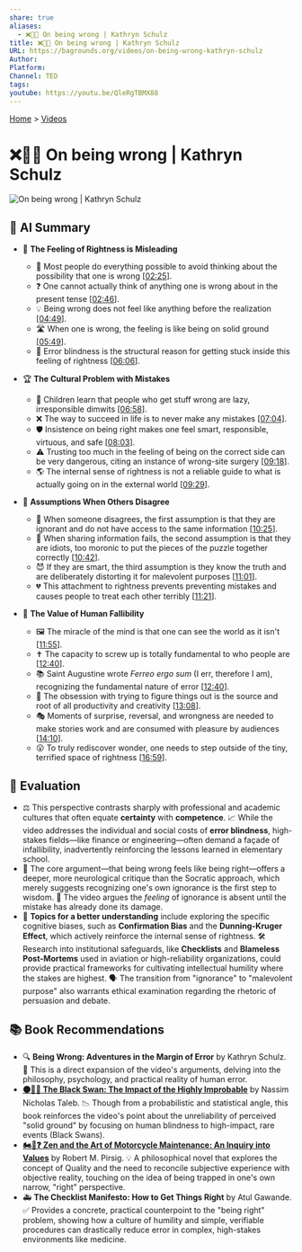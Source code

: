 ```yaml
---
share: true
aliases:
  - ❌🤔💡 On being wrong | Kathryn Schulz
title: ❌🤔💡 On being wrong | Kathryn Schulz
URL: https://bagrounds.org/videos/on-being-wrong-kathryn-schulz
Author:
Platform:
Channel: TED
tags:
youtube: https://youtu.be/QleRgTBMX88
---
```

[Home](../index.md) > [Videos](./index.md)  
# ❌🤔💡 On being wrong | Kathryn Schulz  
![On being wrong | Kathryn Schulz](https://youtu.be/QleRgTBMX88)  
  
## 🤖 AI Summary  
* 🚫 **The Feeling of Rightness is Misleading**  
    * 🧠 Most people do everything possible to avoid thinking about the possibility that one is wrong \[[02:25](http://www.youtube.com/watch?v=QleRgTBMX88&t=145)].  
    * ❓ One cannot actually think of anything one is wrong about in the present tense \[[02:46](http://www.youtube.com/watch?v=QleRgTBMX88&t=166)].  
    * 💡 Being wrong does not feel like anything before the realization \[[04:49](http://www.youtube.com/watch?v=QleRgTBMX88&t=289)].  
    * 🛣️ When one is wrong, the feeling is like being on solid ground \[[05:49](http://www.youtube.com/watch?v=QleRgTBMX88&t=349)].  
    * 👀 Error blindness is the structural reason for getting stuck inside this feeling of rightness \[[06:06](http://www.youtube.com/watch?v=QleRgTBMX88&t=366)].  
  
* 🏆 **The Cultural Problem with Mistakes**  
    * 🍎 Children learn that people who get stuff wrong are lazy, irresponsible dimwits \[[06:58](http://www.youtube.com/watch?v=QleRgTBMX88&t=418)].  
    * ❌ The way to succeed in life is to never make any mistakes \[[07:04](http://www.youtube.com/watch?v=QleRgTBMX88&t=424)].  
    * 🛡️ Insistence on being right makes one feel smart, responsible, virtuous, and safe \[[08:03](http://www.youtube.com/watch?v=QleRgTBMX88&t=483)].  
    * ⚠️ Trusting too much in the feeling of being on the correct side can be very dangerous, citing an instance of wrong-site surgery \[[09:18](http://www.youtube.com/watch?v=QleRgTBMX88&t=558)].  
    * 🌎 The internal sense of rightness is not a reliable guide to what is actually going on in the external world \[[09:29](http://www.youtube.com/watch?v=QleRgTBMX88&t=569)].  
  
* 👥 **Assumptions When Others Disagree**  
    * 🛑 When someone disagrees, the first assumption is that they are ignorant and do not have access to the same information \[[10:25](http://www.youtube.com/watch?v=QleRgTBMX88&t=625)].  
    * 🤯 When sharing information fails, the second assumption is that they are idiots, too moronic to put the pieces of the puzzle together correctly \[[10:42](http://www.youtube.com/watch?v=QleRgTBMX88&t=642)].  
    * 😈 If they are smart, the third assumption is they know the truth and are deliberately distorting it for malevolent purposes \[[11:01](http://www.youtube.com/watch?v=QleRgTBMX88&t=661)].  
    * 💔 This attachment to rightness prevents preventing mistakes and causes people to treat each other terribly \[[11:21](http://www.youtube.com/watch?v=QleRgTBMX88&t=681)].  
  
* 🌟 **The Value of Human Fallibility**  
    * 🖼️ The miracle of the mind is that one can see the world as it isn't \[[11:55](http://www.youtube.com/watch?v=QleRgTBMX88&t=715)].  
    * ✝️ The capacity to screw up is totally fundamental to who people are \[[12:40](http://www.youtube.com/watch?v=QleRgTBMX88&t=760)].  
    * 📚 Saint Augustine wrote *Ferreo ergo sum* (I err, therefore I am), recognizing the fundamental nature of error \[[12:40](http://www.youtube.com/watch?v=QleRgTBMX88&t=760)].  
    * 🌱 The obsession with trying to figure things out is the source and root of all productivity and creativity \[[13:08](http://www.youtube.com/watch?v=QleRgTBMX88&t=788)].  
    * 🎭 Moments of surprise, reversal, and wrongness are needed to make stories work and are consumed with pleasure by audiences \[[14:10](http://www.youtube.com/watch?v=QleRgTBMX88&t=850)].  
    * 😮 To truly rediscover wonder, one needs to step outside of the tiny, terrified space of rightness \[[16:59](http://www.youtube.com/watch?v=QleRgTBMX88&t=1019)].  
  
## 🤔 Evaluation  
* ⚖️ This perspective contrasts sharply with professional and academic cultures that often equate **certainty** with **competence**. 📈 While the video addresses the individual and social costs of **error blindness**, high-stakes fields—like finance or engineering—often demand a façade of infallibility, inadvertently reinforcing the lessons learned in elementary school.  
* 🧐 The core argument—that being wrong feels like being right—offers a deeper, more neurological critique than the Socratic approach, which merely suggests recognizing one's own ignorance is the first step to wisdom. 🧠 The video argues the *feeling* of ignorance is absent until the mistake has already done its damage.  
* 🔎 **Topics for a better understanding** include exploring the specific cognitive biases, such as **Confirmation Bias** and the **Dunning-Kruger Effect**, which actively reinforce the internal sense of rightness. 🛠️ Research into institutional safeguards, like **Checklists** and **Blameless Post-Mortems** used in aviation or high-reliability organizations, could provide practical frameworks for cultivating intellectual humility where the stakes are highest. 🗣️ The transition from "ignorance" to "malevolent purpose" also warrants ethical examination regarding the rhetoric of persuasion and debate.  
  
## 📚 Book Recommendations  
* 🔍 **Being Wrong: Adventures in the Margin of Error** by Kathryn Schulz. 📖 This is a direct expansion of the video's arguments, delving into the philosophy, psychology, and practical reality of human error.  
* **[⚫🦢🎲 The Black Swan: The Impact of the Highly Improbable](../books/the-black-swan-the-impact-of-the-highly-improbable.md)** by Nassim Nicholas Taleb. 📉 Though from a probabilistic and statistical angle, this book reinforces the video's point about the unreliability of perceived "solid ground" by focusing on human blindness to high-impact, rare events (Black Swans).  
* **[🏍️🧘❓ Zen and the Art of Motorcycle Maintenance: An Inquiry into Values](../books/zen-and-the-art-of-motorcycle-maintenance-an-inquiry-into-values.md)** by Robert M. Pirsig. 💡 A philosophical novel that explores the concept of Quality and the need to reconcile subjective experience with objective reality, touching on the idea of being trapped in one's own narrow, "right" perspective.  
* 🚑 **The Checklist Manifesto: How to Get Things Right** by Atul Gawande. ✅ Provides a concrete, practical counterpoint to the "being right" problem, showing how a culture of humility and simple, verifiable procedures can drastically reduce error in complex, high-stakes environments like medicine.